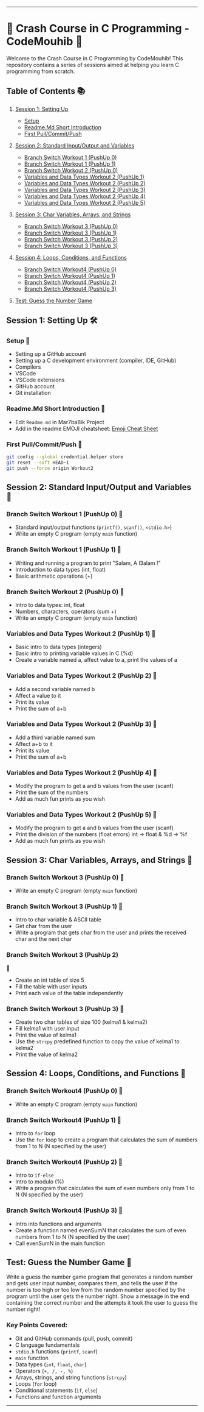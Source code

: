 

---

# 🚀 Crash Course in C Programming - CodeMouhib 🚀

Welcome to the Crash Course in C Programming by CodeMouhib! This repository contains a series of sessions aimed at helping you learn C programming from scratch.

## Table of Contents 📚

1. [Session 1: Setting Up](#session-1)
   - [Setup](#setup)
   - [Readme.Md Short Introduction](#readme-intro)
   - [First Pull/Commit/Push](#first-pull-commit-push)

2. [Session 2: Standard Input/Output and Variables](#session-2)
   - [Branch Switch Workout 1 (PushUp 0)](#branch-workout-1-pushup-0)
   - [Branch Switch Workout 1 (PushUp 1)](#branch-workout-1-pushup-1)
   - [Branch Switch Workout 2 (PushUp 0)](#branch-workout-2-pushup-0)
   - [Variables and Data Types Workout 2 (PushUp 1)](#variables-and-data-types-workout-2-pushup-1)
   - [Variables and Data Types Workout 2 (PushUp 2)](#variables-and-data-types-workout-2-pushup-2)
   - [Variables and Data Types Workout 2 (PushUp 3)](#variables-and-data-types-workout-2-pushup-3)
   - [Variables and Data Types Workout 2 (PushUp 4)](#variables-and-data-types-workout-2-pushup-4)
   - [Variables and Data Types Workout 2 (PushUp 5)](#variables-and-data-types-workout-2-pushup-5)

3. [Session 3: Char Variables, Arrays, and Strings](#session-3)
   - [Branch Switch Workout 3 (PushUp 0)](#branch-switch-workout-3-pushup-0)
   - [Branch Switch Workout 3 (PushUp 1)](#branch-switch-workout-3-pushup-1)
   - [Branch Switch Workout 3 (PushUp 2)](#branch-switch-workout-3-pushup-2)
   - [Branch Switch Workout 3 (PushUp 3)](#branch-switch-workout-3-pushup-3)

4. [Session 4: Loops, Conditions, and Functions](#session-4)
   - [Branch Switch Workout4 (PushUp 0)](#branch-switch-workout4-pushup-0)
   - [Branch Switch Workout4 (PushUp 1)](#branch-switch-workout4-pushup-1)
   - [Branch Switch Workout4 (PushUp 2)](#branch-switch-workout4-pushup-2)
   - [Branch Switch Workout4 (PushUp 3)](#branch-switch-workout4-pushup-3)

5. [Test: Guess the Number Game](#test)

## Session 1: Setting Up 🛠️ <a name="session-1"></a>

### Setup 🔧 <a name="setup"></a>

- Setting up a GitHub account
- Setting up a C development environment (compiler, IDE, GitHub)
- Compilers
- VSCode
- VSCode extensions
- GitHub account
- Git installation

### Readme.Md Short Introduction 📝 <a name="readme-intro"></a>

- Edit `Readme.md` in Mar7baBik Project
- Add in the readme EMOJI cheatsheet: [Emoji Cheat Sheet](https://github.com/ikatyang/emoji-cheat-sheet/blob/master/README.md)

### First Pull/Commit/Push 🔄 <a name="first-pull-commit-push"></a>

```bash
git config --global credential.helper store
git reset --soft HEAD~1
git push --force origin Workout2
```

## Session 2: Standard Input/Output and Variables 🚀 <a name="session-2"></a>

### Branch Switch Workout 1 (PushUp 0) 💪 <a name="branch-workout-1-pushup-0"></a>

- Standard input/output functions (`printf()`, `scanf()`, `<stdio.h>`)
- Write an empty C program (empty `main` function)

### Branch Switch Workout 1 (PushUp 1) 💪 <a name="branch-workout-1-pushup-1"></a>

- Writing and running a program to print "Salam, A l3alam !"
- Introduction to data types (int, float)
- Basic arithmetic operations (+)

### Branch Switch Workout 2 (PushUp 0) 💪 <a name="branch-workout-2-pushup-0"></a>

- Intro to data types: int, float
- Numbers, characters, operators (sum +)
- Write an empty C program (empty `main` function)

### Variables and Data Types Workout 2 (PushUp 1) 💪 <a name="variables-and-data-types-workout-2-pushup-1"></a>

- Basic intro to data types (integers)
- Basic intro to printing variable values in C (%d)
- Create a variable named a, affect value to a, print the values of a

### Variables and Data Types Workout 2 (PushUp 2) 💪 <a name="variables-and-data-types-workout-2-pushup-2"></a>

- Add a second variable named b
- Affect a value to it
- Print its value
- Print the sum of a+b

### Variables and Data Types Workout 2 (PushUp 3) 💪 <a name="variables-and-data-types-workout-2-pushup-3"></a>

- Add a third variable named sum
- Affect a+b to it
- Print its value
- Print the sum of a+b

### Variables and Data Types Workout 2 (PushUp 4) 💪 <a name="variables-and-data-types-workout-2-pushup-4"></a>

- Modify the program to get a and b values from the user (scanf)
- Print the sum of the numbers
- Add as much fun prints as you wish

### Variables and Data Types Workout 2 (PushUp 5) 💪 <a name="variables-and-data-types-workout-2-pushup-5"></a>

- Modify the program to get a and b values from the user (scanf)
- Print the division of the numbers (float errors) int -> float & %d -> %f
- Add as much fun prints as you wish

## Session 3: Char Variables, Arrays, and Strings 🎸 <a name="session-3"></a>

### Branch Switch Workout 3 (PushUp 0) 💪 <a name="branch-switch-workout-3-pushup-0"></a>

- Write an empty C program (empty `main` function)

### Branch Switch Workout 3 (PushUp 1) 💪 <a name="branch-switch-workout-3-pushup-1"></a>

- Intro to char variable & ASCII table
- Get char from the user
- Write a program that gets char from the user and prints the received char and the next char

### Branch Switch Workout 3 (PushUp 2)

 💪 <a name="branch-switch-workout-3-pushup-2"></a>

- Create an int table of size 5
- Fill the table with user inputs
- Print each value of the table independently

### Branch Switch Workout 3 (PushUp 3) 💪 <a name="branch-switch-workout-3-pushup-3"></a>

- Create two char tables of size 100 (kelma1 & kelma2)
- Fill kelma1 with user input
- Print the value of kelma1
- Use the `strcpy` predefined function to copy the value of kelma1 to kelma2
- Print the value of kelma2

## Session 4: Loops, Conditions, and Functions 🔁 <a name="session-4"></a>

### Branch Switch Workout4 (PushUp 0) 💪 <a name="branch-switch-workout4-pushup-0"></a>

- Write an empty C program (empty `main` function)

### Branch Switch Workout4 (PushUp 1) 💪 <a name="branch-switch-workout4-pushup-1"></a>

- Intro to `for` loop
- Use the `for` loop to create a program that calculates the sum of numbers from 1 to N (N specified by the user)

### Branch Switch Workout4 (PushUp 2) 💪 <a name="branch-switch-workout4-pushup-2"></a>

- Intro to `if-else`
- Intro to modulo (%)
- Write a program that calculates the sum of even numbers only from 1 to N (N specified by the user)

### Branch Switch Workout4 (PushUp 3) 💪 <a name="branch-switch-workout4-pushup-3"></a>

- Intro into functions and arguments
- Create a function named evenSumN that calculates the sum of even numbers from 1 to N (N specified by the user)
- Call evenSumN in the main function

## Test: Guess the Number Game 🎲 <a name="test"></a>

Write a guess the number game program that generates a random number and gets user input number, compares them, and tells the user if the number is too high or too low from the random number specified by the program until the user gets the number right. Show a message in the end containing the correct number and the attempts it took the user to guess the number right!

### Key Points Covered:

- Git and GitHub commands (pull, push, commit)
- C language fundamentals
- `stdio.h` functions (`printf`, `scanf`)
- `main` function
- Data types (`int`, `float`, `char`)
- Operators (`+, /, -, %`)
- Arrays, strings, and string functions (`strcpy`)
- Loops (`for` loop)
- Conditional statements (`if`, `else`)
- Functions and function arguments

---

